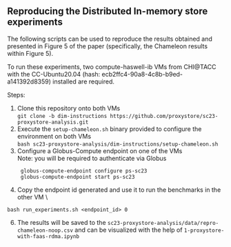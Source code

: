 ## Reproducing the Distributed In-memory store experiments

The following scripts can be used to reproduce the results obtained and presented in Figure 5 of the paper
(specifically, the Chameleon results within Figure 5).

To run these experiments, two compute-haswell-ib VMs from CHI@TACC with the CC-Ubuntu20.04
(hash: ecb2ffc4-90a8-4c8b-b9ed-a141392d8359) installed are required.

Steps:
1. Clone this repository onto both VMs \
`git clone -b dim-instructions https://github.com/proxystore/sc23-proxystore-analysis.git`
3. Execute the `setup-chameleon.sh` binary provided to configure the environment on both VMs \
`bash sc23-proxystore-analysis/dim-instructions/setup-chameleon.sh`
4. Configure a Globus-Compute endpoint on one of the VMs \
   Note: you will be required to authenticate via Globus
   ```
    globus-compute-endpoint configure ps-sc23
    globus-compute-endpoint start ps-sc23
   ```
5.  Copy the endpoint id generated and use it to run the benchmarks in the other VM \
   ```
   bash run_experiments.sh <endpoint_id> 0
   ```
6. The results will be saved to the `sc23-proxystore-analysis/data/repro-chameleon-noop.csv` and can be
   visualized with the help of `1-proxystore-with-faas-rdma.ipynb`
 


